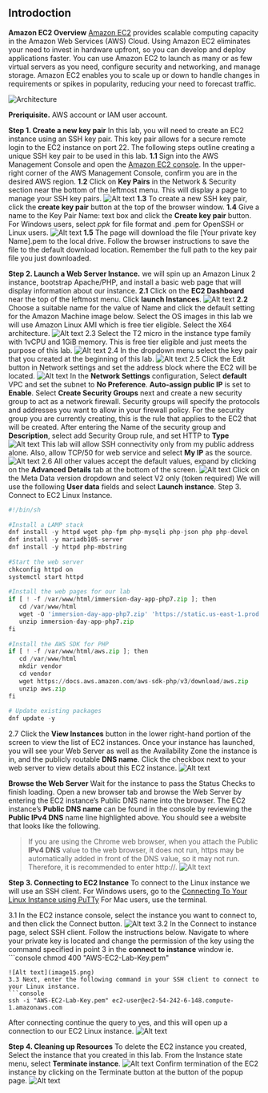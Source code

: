 ## Introdoction
**Amazon EC2 Overview**
[Amazon EC2](https://docs.aws.amazon.com/AWSEC2/latest/UserGuide/concepts.html)  provides scalable computing capacity in the Amazon Web Services (AWS) Cloud. Using Amazon EC2 eliminates your need to invest in hardware upfront, so you can develop and deploy applications faster. You can use Amazon EC2 to launch as many or as few virtual servers as you need, configure security and networking, and manage storage. Amazon EC2 enables you to scale up or down to handle changes in requirements or spikes in popularity, reducing your need to forecast traffic.

![Architecture](<image 1.png>)

**Preriquisite.**
AWS account or IAM user account.


**Step 1. Create a new key pair**
In this lab, you will need to create an EC2 instance using an SSH key pair. This key pair allows for a secure remote login to the EC2 instance on port 22. The following steps outline creating a unique SSH key pair to be used in this lab.
**1.1** Sign into the AWS Management Console and open the [Amazon EC2 console](https://console.aws.amazon.com/ec2). In the upper-right corner of the AWS Management Console, confirm you are in the desired AWS region.
**1.2** Click on **Key Pairs** in the Network & Security section near the bottom of the leftmost menu. This will display a page to manage your SSH key pairs.
![Alt text](image2.png)
**1.3** To create a new SSH key pair, click the **create key pair** button at the top of the browser window.
**1.4** Give a name to the Key Pair Name: text box and click the **Create key pair** button. For Windows users, select *ppk* for file format and .pem for OpenSSH or Linux users.
 ![Alt text](image3.png)
**1.5** The page will download the file [Your private key Name].pem to the local drive. Follow the browser instructions to save the file to the default download location. Remember the full path to the key pair file you just downloaded.

**Step 2. Launch a Web Server Instance.**
we will spin up an Amazon Linux 2 instance, bootstrap Apache/PHP, and install a basic web page that will display information about our instance.
**2.1** Click on the **EC2 Dashboard** near the top of the leftmost menu. Click **launch Instances**.
![Alt text](image4.png)
**2.2** Choose a suitable name for the value of Name and click the default setting for the Amazon Machine image below. Select the OS images in this lab we will use Amazon Linux AMI which is free tier eligible. Select the X64 architecture.
![Alt text](image5.png)
2.3 Select the T2 micro in the instance type family with 1vCPU and 1GiB memory. This is free tier eligible and just meets the purpose of this lab.
![Alt text](image6.png)
2.4 In the dropdown menu select the key pair that you created at the beginning of this lab.
![Alt text](image7.png)
2.5 Click the Edit button in Network settings and set the address block where the EC2 will be located. 
![Alt text](image8.png)
In the **Network Settings** configuration, Select **default** VPC and set the subnet to **No Preference**. **Auto-assign public IP** is set to **Enable**. Select  **Create Security Groups** next and create a new security group to act as a network firewall. Security groups will specify the protocols and addresses you want to allow in your firewall policy. For the security group you are currently creating, this is the rule that applies to the EC2 that will be created. After entering the Name of the security group and **Description**, select add Security Group rule, and set HTTP to **Type**
![Alt text](image9.png)
This lab will allow SSH connectivity only from my public address alone. Also, allow TCP/50 for web service and select **My IP** as the source.
![Alt text](image10.png)
2.6 All other values accept the default values, expand by clicking on the **Advanced Details** tab at the bottom of the screen. 
![Alt text](image11.png)
Click on the Meta Data version dropdown and select V2 only (token required)
We will use the following **User data** fields and select **Launch instance**.
Step 3. Connect to EC2 Linux Instance.


````python
#!/bin/sh
​
#Install a LAMP stack
dnf install -y httpd wget php-fpm php-mysqli php-json php php-devel
dnf install -y mariadb105-server
dnf install -y httpd php-mbstring
​
#Start the web server
chkconfig httpd on
systemctl start httpd
​
#Install the web pages for our lab
if [ ! -f /var/www/html/immersion-day-app-php7.zip ]; then
   cd /var/www/html
   wget -O 'immersion-day-app-php7.zip' 'https://static.us-east-1.prod.workshops.aws/public/b8d66c76-0455-4d13-8acd-9002b999b537/assets/immersion-day-app-php7.zip'
   unzip immersion-day-app-php7.zip
fi
​
#Install the AWS SDK for PHP
if [ ! -f /var/www/html/aws.zip ]; then
   cd /var/www/html
   mkdir vendor
   cd vendor
   wget https://docs.aws.amazon.com/aws-sdk-php/v3/download/aws.zip
   unzip aws.zip
fi
​
# Update existing packages
dnf update -y
````
2.7 Click the **View Instances** button in the lower right-hand portion of the screen to view the list of EC2 instances. Once your instance has launched, you will see your Web Server as well as the Availability Zone the instance is in, and the publicly routable **DNS name**. Click the checkbox next to your web server to view details about this EC2 instance.
![Alt text](image12.png)

**Browse the Web Server**
Wait for the instance to pass the Status Checks to finish loading. Open a new browser tab and browse the Web Server by entering the EC2 instance’s Public DNS name into the browser. The EC2 instance’s **Public DNS name** can be found in the console by reviewing the **Public IPv4 DNS** name line highlighted above. You should see a website that looks like the following.

> If you are using the Chrome web browser, when you attach the Public **IPv4 DNS** value to the web browser, it does not run, https may be automatically added in front of the DNS value, so it may not run. Therefore, it is recommended to enter http://.
![Alt text](image13.png)


**Step 3. Connecting to EC2 Instance**
To connect to the Linux instance we will use an SSH client. For Windows users, go to the [Connecting To Your Linux Instance using PuTTy](https://catalog.workshops.aws/general-immersionday/en-US/basic-modules/10-ec2/ec2-linux/3-ec2/4-ec2) For Mac users, use the terminal.

3.1 In the EC2 instance console, select the instance you want to connect to, and then click the Connect button.
![Alt text](image14.png)
3.2 In the Connect to instance page, select SSH client. Follow the instructions below. Navigate to where your private key is located and change the permission of the key using the command specified in point 3 in the **connect to instance** window ie. ```console
chmod 400 "AWS-EC2-Lab-Key.pem"
```
![Alt text](image15.png)
3.3 Next, enter the following command in your SSH client to connect to your Linux instance.
```console
ssh -i "AWS-EC2-Lab-Key.pem" ec2-user@ec2-54-242-6-148.compute-1.amazonaws.com
```
After connecting continue the query to yes, and this will open up a connection to our EC2 Linux instance.
![Alt text](image16.png)

**Step 4. Cleaning up Resources**
To delete the EC2 instance you created, Select the instance that you created in this lab. From the Instance state menu, select **Terminate instance**.
![Alt text](image17.png)
Confirm termination of the EC2 instance by clicking on the Terminate button at the button of the popup page.
![Alt text](image18.png)
